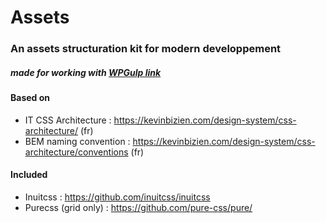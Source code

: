 # Assets
### An assets structuration kit for modern developpement
##### made for working with [WPGulp link](https://github.com/ahmadawais/WPGulp/)

#### Based on
- IT CSS Architecture : https://kevinbizien.com/design-system/css-architecture/ (fr)
- BEM naming convention : https://kevinbizien.com/design-system/css-architecture/conventions (fr)

#### Included
- Inuitcss : https://github.com/inuitcss/inuitcss
- Purecss (grid only) : https://github.com/pure-css/pure/
